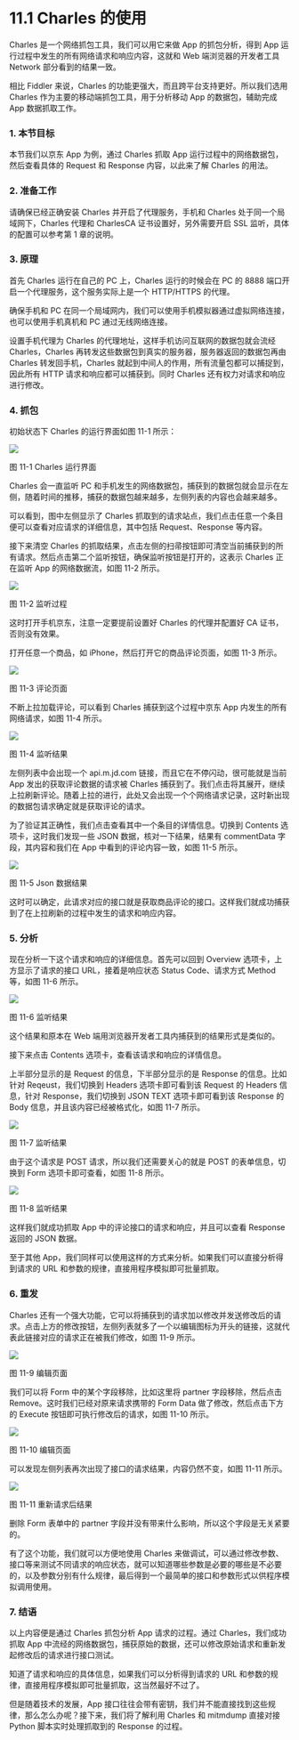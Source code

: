 # 11.1 Charles 的使用

Charles 是一个网络抓包工具，我们可以用它来做 App 的抓包分析，得到 App 运行过程中发生的所有网络请求和响应内容，这就和 Web 端浏览器的开发者工具 Network 部分看到的结果一致。

相比 Fiddler 来说，Charles 的功能更强大，而且跨平台支持更好。所以我们选用 Charles 作为主要的移动端抓包工具，用于分析移动 App 的数据包，辅助完成 App 数据抓取工作。

### 1. 本节目标

本节我们以京东 App 为例，通过 Charles 抓取 App 运行过程中的网络数据包，然后查看具体的 Request 和 Response 内容，以此来了解 Charles 的用法。

### 2. 准备工作

请确保已经正确安装 Charles 并开启了代理服务，手机和 Charles 处于同一个局域网下，Charles 代理和 CharlesCA 证书设置好，另外需要开启 SSL 监听，具体的配置可以参考第 1 章的说明。

### 3. 原理

首先 Charles 运行在自己的 PC 上，Charles 运行的时候会在 PC 的 8888 端口开启一个代理服务，这个服务实际上是一个 HTTP/HTTPS 的代理。

确保手机和 PC 在同一个局域网内，我们可以使用手机模拟器通过虚拟网络连接，也可以使用手机真机和 PC 通过无线网络连接。

设置手机代理为 Charles 的代理地址，这样手机访问互联网的数据包就会流经 Charles，Charles 再转发这些数据包到真实的服务器，服务器返回的数据包再由 Charles 转发回手机，Charles 就起到中间人的作用，所有流量包都可以捕捉到，因此所有 HTTP 请求和响应都可以捕获到。同时 Charles 还有权力对请求和响应进行修改。

### 4. 抓包

初始状态下 Charles 的运行界面如图 11-1 所示：

![](./assets/11-1.png)

图 11-1 Charles 运行界面

Charles 会一直监听 PC 和手机发生的网络数据包，捕获到的数据包就会显示在左侧，随着时间的推移，捕获的数据包越来越多，左侧列表的内容也会越来越多。

可以看到，图中左侧显示了 Charles 抓取到的请求站点，我们点击任意一个条目便可以查看对应请求的详细信息，其中包括 Request、Response 等内容。

接下来清空 Charles 的抓取结果，点击左侧的扫帚按钮即可清空当前捕获到的所有请求。然后点击第二个监听按钮，确保监听按钮是打开的，这表示 Charles 正在监听 App 的网络数据流，如图 11-2 所示。

![](./assets/11-2.png)

图 11-2 监听过程

这时打开手机京东，注意一定要提前设置好 Charles 的代理并配置好 CA 证书，否则没有效果。

打开任意一个商品，如 iPhone，然后打开它的商品评论页面，如图 11-3 所示。

![](./assets/11-3.png)

图 11-3 评论页面

不断上拉加载评论，可以看到 Charles 捕获到这个过程中京东 App 内发生的所有网络请求，如图 11-4 所示。

![](./assets/11-4.png)

图 11-4 监听结果

左侧列表中会出现一个 api.m.jd.com 链接，而且它在不停闪动，很可能就是当前 App 发出的获取评论数据的请求被 Charles 捕获到了。我们点击将其展开，继续上拉刷新评论。随着上拉的进行，此处又会出现一个个网络请求记录，这时新出现的数据包请求确定就是获取评论的请求。

为了验证其正确性，我们点击查看其中一个条目的详情信息。切换到 Contents 选项卡，这时我们发现一些 JSON 数据，核对一下结果，结果有 commentData 字段，其内容和我们在 App 中看到的评论内容一致，如图 11-5 所示。

![](./assets/11-5.png)

图 11-5 Json 数据结果

这时可以确定，此请求对应的接口就是获取商品评论的接口。这样我们就成功捕获到了在上拉刷新的过程中发生的请求和响应内容。

### 5. 分析

现在分析一下这个请求和响应的详细信息。首先可以回到 Overview 选项卡，上方显示了请求的接口 URL，接着是响应状态 Status Code、请求方式 Method 等，如图 11-6 所示。

![](./assets/11-6.png)

图 11-6 监听结果

这个结果和原本在 Web 端用浏览器开发者工具内捕获到的结果形式是类似的。

接下来点击 Contents 选项卡，查看该请求和响应的详情信息。

上半部分显示的是 Request 的信息，下半部分显示的是 Response 的信息。比如针对 Reqeust，我们切换到 Headers 选项卡即可看到该 Request 的 Headers 信息，针对 Response，我们切换到 JSON TEXT 选项卡即可看到该 Response 的 Body 信息，并且该内容已经被格式化，如图 11-7 所示。

![](./assets/11-7.png)

图 11-7 监听结果

由于这个请求是 POST 请求，所以我们还需要关心的就是 POST 的表单信息，切换到 Form 选项卡即可查看，如图 11-8 所示。

![](./assets/11-8.png)

图 11-8 监听结果

这样我们就成功抓取 App 中的评论接口的请求和响应，并且可以查看 Response 返回的 JSON 数据。

至于其他 App，我们同样可以使用这样的方式来分析。如果我们可以直接分析得到请求的 URL 和参数的规律，直接用程序模拟即可批量抓取。

### 6. 重发

Charles 还有一个强大功能，它可以将捕获到的请求加以修改并发送修改后的请求。点击上方的修改按钮，左侧列表就多了一个以编辑图标为开头的链接，这就代表此链接对应的请求正在被我们修改，如图 11-9 所示。

![](./assets/11-9.png)

图 11-9 编辑页面

我们可以将 Form 中的某个字段移除，比如这里将 partner 字段移除，然后点击 Remove。这时我们已经对原来请求携带的 Form Data 做了修改，然后点击下方的 Execute 按钮即可执行修改后的请求，如图 11-10 所示。

![](./assets/11-10.png)

图 11-10 编辑页面

可以发现左侧列表再次出现了接口的请求结果，内容仍然不变，如图 11-11 所示。

![](./assets/11-11.png)

图 11-11 重新请求后结果

删除 Form 表单中的 partner 字段并没有带来什么影响，所以这个字段是无关紧要的。

有了这个功能，我们就可以方便地使用 Charles 来做调试，可以通过修改参数、接口等来测试不同请求的响应状态，就可以知道哪些参数是必要的哪些是不必要的，以及参数分别有什么规律，最后得到一个最简单的接口和参数形式以供程序模拟调用使用。


### 7. 结语

以上内容便是通过 Charles 抓包分析 App 请求的过程。通过 Charles，我们成功抓取 App 中流经的网络数据包，捕获原始的数据，还可以修改原始请求和重新发起修改后的请求进行接口测试。

知道了请求和响应的具体信息，如果我们可以分析得到请求的 URL 和参数的规律，直接用程序模拟即可批量抓取，这当然最好不过了。

但是随着技术的发展，App 接口往往会带有密钥，我们并不能直接找到这些规律，那么怎么办呢？接下来，我们将了解利用 Charles 和 mitmdump 直接对接 Python 脚本实时处理抓取到的 Response 的过程。